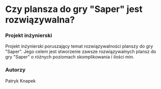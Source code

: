 # Czy plansza do gry "Saper" jest rozwiązywalna?

### Projekt inżynierski

 Projekt inżynierski poruszający temat rozwiązywalności planszy do gry "Saper". Jego celem jest stworzenie zawsze rozwiązywalnych plansz do gry "Saper" o różnych poziomach skomplikowania i ilości min.
 
### Autorzy

 Patryk Knapek